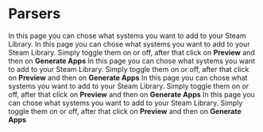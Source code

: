 # Parsers

In this page you can chose what systems you want to add to your Steam Library. In this page you can chose what systems you want to add to your Steam Library. Simply toggle them on or off, after that click on **Preview** and then on **Generate Apps** In this page you can chose what systems you want to add to your Steam Library. Simply toggle them on or off, after that click on **Preview** and then on **Generate Apps** In this page you can chose what systems you want to add to your Steam Library. Simply toggle them on or off, after that click on **Preview** and then on **Generate Apps** In this page you can chose what systems you want to add to your Steam Library. Simply toggle them on or off, after that click on **Preview** and then on **Generate Apps**